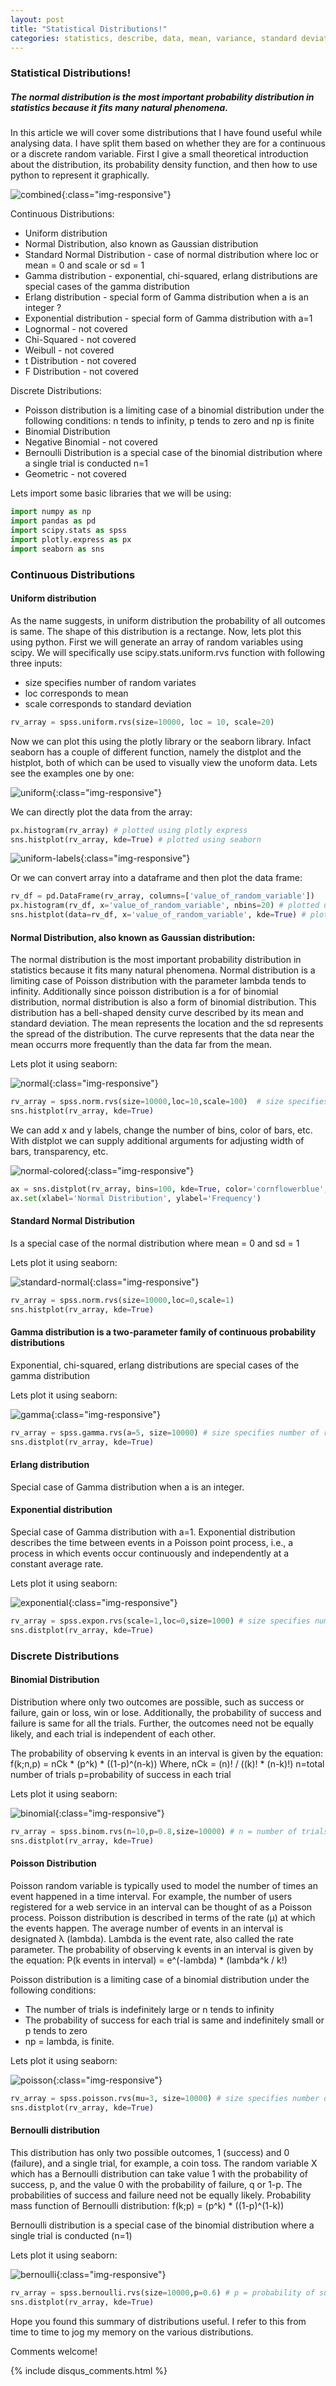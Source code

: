 ```yaml
---
layout: post
title: "Statistical Distributions!"
categories: statistics, describe, data, mean, variance, standard deviation, normal, skewness, kurtosis
---
```

### Statistical Distributions!
##### The normal distribution is the most important probability distribution in statistics because it fits many natural phenomena.

In this article we will cover some distributions that I have found useful while analysing data. I have split them based on whether they are for a continuous or a discrete random variable. First I give a small theoretical introduction about the distribution, its probability density function, and then how to use python to represent it graphically.  

![combined](/images/distributions/2021-04-09.png){:class="img-responsive"}

Continuous Distributions:
- Uniform distribution
- Normal Distribution, also known as Gaussian distribution
- Standard Normal Distribution - case of normal distribution where loc or mean = 0 and scale or sd = 1 
- Gamma distribution - exponential, chi-squared, erlang distributions are special cases of the gamma distribution
- Erlang distribution - special form of Gamma distribution when a is an integer ?
- Exponential distribution - special form of Gamma distribution with a=1
- Lognormal - not covered
- Chi-Squared - not covered
- Weibull - not covered
- t Distribution - not covered
- F Distribution - not covered

Discrete Distributions:
- Poisson distribution is a limiting case of a binomial distribution under the following conditions: n tends to infinity, p tends to zero and np is finite
- Binomial Distribution
- Negative Binomial - not covered
- Bernoulli Distribution is a special case of the binomial distribution where a single trial is conducted n=1
- Geometric - not covered

Lets import some basic libraries that we will be using:
```python
import numpy as np
import pandas as pd
import scipy.stats as spss
import plotly.express as px
import seaborn as sns
```

### Continuous Distributions

#### Uniform distribution
As the name suggests, in uniform distribution the probability of all outcomes is same. The shape of this distribution is a rectange. Now, lets plot this using python. First we will generate an array of random variables using scipy. We will specifically use scipy.stats.uniform.rvs function with following three inputs:
- size specifies number of random variates
- loc corresponds to mean
- scale corresponds to standard deviation
```python
rv_array = spss.uniform.rvs(size=10000, loc = 10, scale=20) 
```

Now we can plot this using the plotly library or the seaborn library. Infact seaborn has a couple of different function, namely the distplot and the histplot, both of which can be used to visually view the unoform data. Lets see the examples one by one:

![uniform](/images/distributions/uniform.png){:class="img-responsive"}

We can directly plot the data from the array:
```python
px.histogram(rv_array) # plotted using plotly express
sns.histplot(rv_array, kde=True) # plotted using seaborn
```

![uniform-labels](/images/distributions/uniform-labels.png){:class="img-responsive"}

Or we can convert array into a dataframe and then plot the data frame:
```python
rv_df = pd.DataFrame(rv_array, columns=['value_of_random_variable'])
px.histogram(rv_df, x='value_of_random_variable', nbins=20) # plotted using plotly express
sns.histplot(data=rv_df, x='value_of_random_variable', kde=True) # plotted using seaborn
```

#### Normal Distribution, also known as Gaussian distribution: 
The normal distribution is the most important probability distribution in statistics because it fits many natural phenomena. 
Normal distribution is a limiting case of Poisson distribution with the parameter lambda tends to infinity. Additionally since poisson distribution is a for of binomial distribution, normal distribution is also a form of binomial distribution. 
This distribution has a bell-shaped density curve described by its mean and standard deviation. The mean represents the location and the sd represents the spread of the distribution. The curve represents that the data near the mean occurrs more frequently than the data far from the mean. 

Lets plot it using seaborn:

![normal](/images/distributions/normal.png){:class="img-responsive"}

```python
rv_array = spss.norm.rvs(size=10000,loc=10,scale=100)  # size specifies number of random variates, loc corresponds to mean, scale corresponds to standard deviation
sns.histplot(rv_array, kde=True)
```

We can add x and y labels, change the number of bins, color of bars, etc. With distplot we can supply additional arguments for adjusting width of bars, transparency, etc.

![normal-colored](/images/distributions/normal-colored.png){:class="img-responsive"}

```python
ax = sns.distplot(rv_array, bins=100, kde=True, color='cornflowerblue', hist_kws={"linewidth": 15,'alpha':1})
ax.set(xlabel='Normal Distribution', ylabel='Frequency')
```
#### Standard Normal Distribution
Is a special case of the normal distribution where mean = 0 and sd = 1 

Lets plot it using seaborn:

![standard-normal](/images/distributions/standard-normal.png){:class="img-responsive"}

```python
rv_array = spss.norm.rvs(size=10000,loc=0,scale=1) 
sns.histplot(rv_array, kde=True)
```

#### Gamma distribution is a two-parameter family of continuous probability distributions
Exponential, chi-squared, erlang distributions are special cases of the gamma distribution

Lets plot it using seaborn:

![gamma](/images/distributions/gamma.png){:class="img-responsive"}

```python
rv_array = spss.gamma.rvs(a=5, size=10000) # size specifies number of random variates, a is the shape parameter
sns.distplot(rv_array, kde=True)
```

#### Erlang distribution 
Special case of Gamma distribution when a is an integer. 

#### Exponential distribution 
Special case of Gamma distribution with a=1. 
Exponential distribution describes the time between events in a Poisson point process, i.e., a process in which events occur continuously and independently at a constant average rate. 

Lets plot it using seaborn:

![exponential](/images/distributions/exponential.png){:class="img-responsive"}

```python
rv_array = spss.expon.rvs(scale=1,loc=0,size=1000) # size specifies number of random variates, loc corresponds to mean, scale corresponds to standard deviation
sns.distplot(rv_array, kde=True)
```

### Discrete Distributions

#### Binomial Distribution
Distribution where only two outcomes are possible, such as success or failure, gain or loss, win or lose. Additionally, the probability of success and failure is same for all the trials. Further, the outcomes need not be equally likely, and each trial is independent of each other.

The probability of observing k events in an interval is given by the equation: f(k;n,p) = nCk * (p^k) * ((1-p)^(n-k))
Where, nCk = (n)! / ((k)! * (n-k)!) 
n=total number of trials
p=probability of success in each trial

Lets plot it using seaborn:

![binomial](/images/distributions/binomial.png){:class="img-responsive"}

```python
rv_array = spss.binom.rvs(n=10,p=0.8,size=10000) # n = number of trials, p = probability of success, size = number of times to repeat the trials
sns.distplot(rv_array, kde=True)
```

#### Poisson Distribution
Poisson random variable is typically used to model the number of times an event happened in a time interval. For example, the number of users registered for a web service in an interval can be thought of as a Poisson process. Poisson distribution is described in terms of the rate (μ) at which the events happen. The average number of events in an interval is designated λ (lambda). Lambda is the event rate, also called the rate parameter. 
The probability of observing k events in an interval is given by the equation: P(k events in interval) = e^(-lambda) * (lambda^k / k!)

Poisson distribution is a limiting case of a binomial distribution under the following conditions:
- The number of trials is indefinitely large or n tends to infinity
- The probability of success for each trial is same and indefinitely small or p tends to zero
- np = lambda, is finite.

Lets plot it using seaborn:

![poisson](/images/distributions/poisson.png){:class="img-responsive"}

```python
rv_array = spss.poisson.rvs(mu=3, size=10000) # size specifies number of random variates, loc corresponds to mean, scale corresponds to standard deviation
sns.distplot(rv_array, kde=True)
```

#### Bernoulli distribution 
This distribution has only two possible outcomes, 1 (success) and 0 (failure), and a single trial, for example, a coin toss. The random variable X which has a Bernoulli distribution can take value 1 with the probability of success, p, and the value 0 with the probability of failure, q or 1-p. The probabilities of success and failure need not be equally likely. 
Probability mass function of Bernoulli distribution: f(k;p) = (p^k) * ((1-p)^(1-k))

Bernoulli distribution is a special case of the binomial distribution where a single trial is conducted (n=1)

Lets plot it using seaborn:

![bernoulli](/images/distributions/bernoulli.png){:class="img-responsive"}

```python
rv_array = spss.bernoulli.rvs(size=10000,p=0.6) # p = probability of success, size = number of times to repeat the trial
sns.distplot(rv_array, kde=True)
```

Hope you found this summary of distributions useful. I refer to this from time to time to jog my memory on the various distributions. 

Comments welcome!

{% include disqus_comments.html %}
